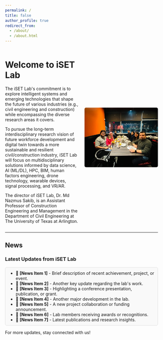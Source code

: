 ```yaml
---
permalink: /
title: false
author_profile: true
redirect_from:
  - /about/
  - /about.html
---
```


<style>
/* --- STYLES FOR THE FLEX LAYOUT (WELCOME TEXT & IMAGE) --- */
.container {
    display: flex;
    align-items: center;
    justify-content: space-between;
    gap: 20px;
}

.text {
    flex: 1;
    /* Optional: for visual spacing or design */
}

.image {
    flex: 1;
    text-align: center;
}

.image img {
    width: 100%;
    max-width: 500px;
    border-radius: 5px;
}

/* --- OPTIONAL: MOBILE RESPONSIVENESS --- */
@media (max-width: 768px) {
  .container {
    flex-direction: column;
    align-items: flex-start;
  }
}
</style>

<div class="container">
  <div class="text">
    <h1>Welcome to iSET Lab</h1>
    <p>
      The iSET Lab's commitment is to explore intelligent systems and emerging technologies that shape the future of various industries (e.g., civil engineering and construction) while encompassing the diverse research areas it covers.
    </p>
    <p>
      To pursue the long-term interdisciplinary research vision of future workforce development and digital twin towards a more sustainable and resilient civil/construction industry, iSET Lab will focus on multidisciplinary solutions informed by data science, AI (ML/DL), HPC, BIM, human factors engineering, drone technology, wearable devices, signal processing, and VR/AR.
    </p>
    <p>
      The director of iSET Lab, Dr. Md Nazmus Sakib, is an Assistant Professor of Construction Engineering and Management in the Department of Civil Engineering at The University of Texas at Arlington.
    </p>
  </div>
  <div class="image">
    <!-- Update the image path as needed for your site structure -->
    <img src="/_pages/lab_group_pictire.jpg" alt="Lab Members Group Picture">
  </div>
</div>

---

## News
### Latest Updates from iSET Lab

<!--
  Using pure HTML inside the scrollable div so it renders correctly.
  If you want more items, just add more <li> elements.
-->
<div style="max-height: 200px; overflow-y: auto; border: 1px solid #ddd; padding: 10px; border-radius: 5px; background-color: #f9f9f9;">

  <ul style="margin: 0; padding-left: 1.5rem; list-style-type: disc;">
    <li>📢 <strong>[News Item 1]</strong> - Brief description of recent achievement, project, or event.</li>
    <li>📢 <strong>[News Item 2]</strong> - Another key update regarding the lab's work.</li>
    <li>📢 <strong>[News Item 3]</strong> - Highlighting a conference presentation, publication, or grant.</li>
    <li>📢 <strong>[News Item 4]</strong> - Another major development in the lab.</li>
    <li>📢 <strong>[News Item 5]</strong> - A new project collaboration or funding announcement.</li>
    <li>📢 <strong>[News Item 6]</strong> - Lab members receiving awards or recognitions.</li>
    <li>📢 <strong>[News Item 7]</strong> - Latest publications and research insights.</li>
  </ul>

</div>

<p>For more updates, stay connected with us!</p>
